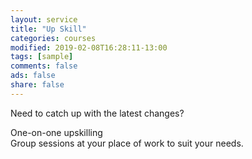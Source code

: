 ```yaml
---
layout: service
title: "Up Skill"
categories: courses
modified: 2019-02-08T16:28:11-13:00
tags: [sample]
comments: false
ads: false
share: false
---
```

Need to catch up with the latest changes?  

One-on-one upskilling <br>
Group sessions at your place of work to suit your needs.
